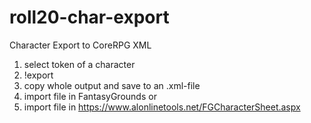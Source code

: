 # roll20-char-export
Character Export to CoreRPG XML

1. select token of a character
2. !export
3. copy whole output and save to an .xml-file
3. import file in FantasyGrounds or
4. import file in https://www.alonlinetools.net/FGCharacterSheet.aspx